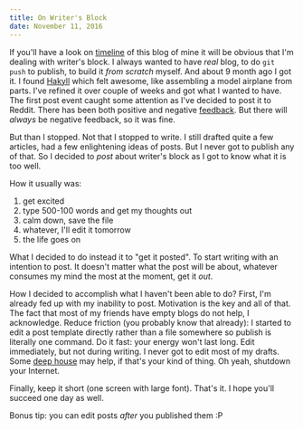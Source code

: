```yaml
---
title: On Writer's Block
date: November 11, 2016
---
```


If you'll have a look on [timeline](/archive.html) of this blog of mine it will be obvious that I'm dealing with writer's block. I always wanted to have _real_ blog, to do `git push` to publish, to build it _from scratch_ myself. And about 9 month ago I got it. I found [Hakyll](https://jaspervdj.be/hakyll/) which felt awesome, like assembling a model airplane from parts. I've refined it over couple of weeks and got what I wanted to have. The first post event caught some attention as I've decided to post it to Reddit. There has been both positive and negative [feedback](https://www.reddit.com/r/vim/comments/484isa/why_i_use_space_as_my_vim_leader_key/). But there will _always_ be negative feedback, so it was fine.

But than I stopped. Not that I stopped to write. I still drafted quite a few articles, had a few enlightening ideas of posts. But I never got to publish any of that. So I decided to _post_ about writer's block as I got to know what it is too well.

How it usually was:

1. get excited
2. type 500-100 words and get my thoughts out
3. calm down, save the file
4. whatever, I'll edit it tomorrow
5. the life goes on

What I decided to do instead it to "get it posted". To start writing with an intention to post. It doesn't matter what the post will be about, whatever consumes my mind the most at the moment, get it _out_.

How I decided to accomplish what I haven't been able to do? First, I'm already fed up with my inability to post. Motivation is the key and all of that. The fact that most of my friends have empty blogs do not help, I acknowledge. Reduce friction (you probably know that already): I started to edit a post template directly rather than a file somewhere so publish is literally one command. Do it fast: your energy won't last long. Edit immediately, but not during writing. I never got to edit most of my drafts. Some [deep house](https://open.spotify.com/user/spotify_germany/playlist/2nKFnGNFvHX9hG5Kv7Bm3G) may help, if that's your kind of thing. Oh yeah, shutdown your Internet.

Finally, keep it short (one screen with large font). That's it. I hope you'll succeed one day as well.

Bonus tip: you can edit posts _after_ you published them :P
